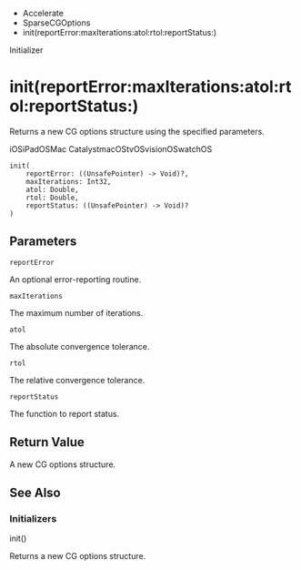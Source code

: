 

- Accelerate
- SparseCGOptions
-  init(reportError:maxIterations:atol:rtol:reportStatus:) 

Initializer

# init(reportError:maxIterations:atol:rtol:reportStatus:)

Returns a new CG options structure using the specified parameters.

iOSiPadOSMac CatalystmacOStvOSvisionOSwatchOS

``` source
init(
    reportError: ((UnsafePointer) -> Void)?,
    maxIterations: Int32,
    atol: Double,
    rtol: Double,
    reportStatus: ((UnsafePointer) -> Void)?
)
```

## Parameters 

`reportError`  

An optional error-reporting routine.

`maxIterations`  

The maximum number of iterations.

`atol`  

The absolute convergence tolerance.

`rtol`  

The relative convergence tolerance.

`reportStatus`  

The function to report status.

## Return Value

A new CG options structure.

## See Also

### Initializers

init()

Returns a new CG options structure.

